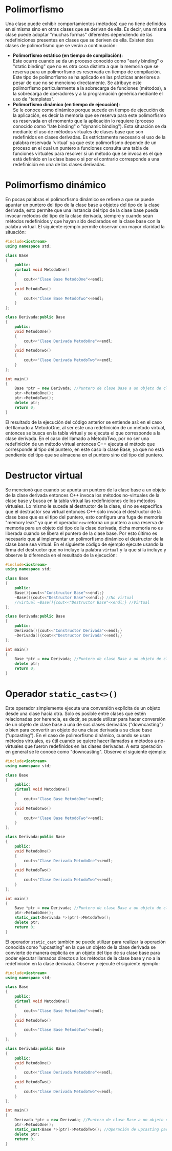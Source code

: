 # Polimorfismo

Una clase puede exhibir comportamientos (métodos) que no tiene definidos en sí misma sino en otras clases que se derivan de ella. Es decir, una misma clase puede adoptar "muchas formas" diferentes dependiendo de las redefiniciones presentes en clases que se deriven de ella. Existen dos clases de polimorfismo que se verán a continuación:

<ul>
<li><b>Polimorfismo estático (en tiempo de compilación): </b></li>Este ocurre cuando se da un proceso conocido como "early binding" o "static binding" que no es otra cosa distinta a que la memoria que se reserva para un polimorfismo es reservada en tiempo de compilación. Este tipo de polimorfismo se ha aplicado en las prácticas anteriores a pesar de que no se menciono directamente. Se atribuye este polimorfismo particularmente a la sobrecarga de funciones (métodos), a la sobrecarga de operadores y a la programación genérica mediante el uso de "templates".

<li><b>Polimorfismo dinámico (en tiempo de ejecución): </b></li>Se le conoce como dinámico porque sucede en tiempo de ejecución de la aplicación, es decir la memoria que se reserva para este polimorfismo es reservada en el momento que la aplicación lo requiere (proceso conocido como "late binding" o "dynamic binding"). Esta situación se da mediante el uso de métodos virtuales de clases base que son redefinidos en clases derivadas. Es estrictamente necesario el uso de la palabra reservada `virtual` ya que este polimorfismo depende de un proceso en el cual un puntero a funciones consulta una tabla de funciones virtuales para resolver si un método que se invoca es el que está definido en la clase base o si por el contrario corresponde a una redefinición en una de las clases derivadas.
</ul>

# Polimorfismo dinámico

En pocas palabras el polimorfismo dinámico se refiere a que se puede apuntar un puntero del tipo de la clase base a objetos del tipo de la clase derivada, esto permite que una instancia del tipo de la clase base pueda invocar métodos del tipo de la clase derivada, siempre y cuando sean métodos redefinidos y que hayan sido declarados en la clase base con la palabra virtual. El siguiente ejemplo permite observar con mayor claridad la situación:

```C++ runnable
#include<iostream>
using namespace std;

class Base
{
    public:
    virtual void MetodoOne()
    {
        cout<<"Clase Base MetodoOne"<<endl;
    }
    void MetodoTwo()
    {
        cout<<"Clase Base MetodoTwo"<<endl;
    }
};

class Derivada:public Base
{
    public:
    void MetodoOne()
    {
        cout<<"Clase Derivada MetodoOne"<<endl;
    }
    void MetodoTwo()
    {
        cout<<"Clase Derivada MetodoTwo"<<endl;
    }
};

int main()
{
    Base *ptr = new Derivada; //Puntero de clase Base a un objeto de clase Derivada
    ptr->MetodoOne();
    ptr->MetodoTwo();
    delete ptr;
    return 0;
}
```
El resultado de la ejecución del código anterior se entiende así: en el caso del llamado a MetodoOne, al ser este una redefinición de un método virtual, entonces se busca en la tabla virtual y se ejecuta el que corresponde a la clase derivada. En el caso del llamado a MetodoTwo, por no ser una redefinición de un método virtual entonces C++ ejecuta el método que corresponde al tipo del puntero, en este caso la clase Base, ya que no está pendiente del tipo que se almacena en el puntero sino del tipo del puntero.

# Destructor virtual

Se mencionó que cuando se apunta un puntero de la clase base a un objeto de la clase derivada entonces C++ invoca los métodos no-virtuales de la clase base y busca en la tabla virtual las redefiniciones de los métodos virtuales. Lo mismo le sucede al destructor de la clase, si no se específica que el destructor sea virtual entonces C++ solo invoca el destructor de la clase base que es el tipo del puntero, esto configura una fuga de memoria "memory leak" ya que el operador `new` retorna un puntero a una reserva de memoria para un objeto del tipo de la clase derivada, dicha memoria no es liberada cuando se libera el puntero de la clase base. Por esto último es necesario que al implementar un polimorfismo dinámico el destructor de la clase base sea virtual. En el siguiente código de ejemplo ejecute usando la firma del destructor que no incluye la palabra `virtual` y la que si la incluye y observe la diferencia en el resultado de la ejecución:

```C++ runnable
#include<iostream>
using namespace std;

class Base
{
    public:
    Base(){cout<<"Constructor Base"<<endl;}
    ~Base(){cout<<"Destructor Base"<<endl;} //No virtual
    //virtual ~Base(){cout<<"Destructor Base"<<endl;} //Virtual
};

class Derivada:public Base
{
    public:
    Derivada(){cout<<"Constructor Derivada"<<endl;}
    ~Derivada(){cout<<"Destructor Derivada"<<endl;}
};

int main()
{
    Base *ptr = new Derivada; //Puntero de clase Base a un objeto de clase Derivada
    delete ptr;
    return 0;
}
```

# Operador `static_cast<>()`

Este operador simplemente ejecuta una conversión explícita de un objeto desde una clase hacia otra. Solo es posible entre clases que estén relacionadas por herencia, es decir, se puede utilizar para hacer conversión de un objeto de clase base a una de sus clases derivadas ("downcasting") o bien para convertir un objeto de una clase derivada a su clase base ("upcasting"). En el caso de polimorfismo dinámico, cuando se usan métodos virtuales, es útil cuando se quiere hacer llamados a métodos a no-virtuales que fueron redefinidos en las clases derivadas. A esta operación en general se le conoce como "downcasting". Observe el siguiente ejemplo:

```C++ runnable
#include<iostream>
using namespace std;

class Base
{
    public:
    virtual void MetodoOne()
    {
        cout<<"Clase Base MetodoOne"<<endl;
    }
    void MetodoTwo()
    {
        cout<<"Clase Base MetodoTwo"<<endl;
    }
};

class Derivada:public Base
{
    public:
    void MetodoOne()
    {
        cout<<"Clase Derivada MetodoOne"<<endl;
    }
    void MetodoTwo()
    {
        cout<<"Clase Derivada MetodoTwo"<<endl;
    }
};

int main()
{
    Base *ptr = new Derivada; //Puntero de clase Base a un objeto de clase Derivada
    ptr->MetodoOne();
    static_cast<Derivada *>(ptr)->MetodoTwo();
    delete ptr;
    return 0;
}
```

El operador `static_cast` también se puede utilizar para realizar la operación conocida como "upcasting" en la que un objeto de la clase derivada se convierte de manera explícita en un objeto del tipo de su clase base para poder ejecutar llamados directos a los métodos de la clase base y no a la redefinición en la clase derivada. Observe y ejecute el siguiente ejemplo:

```C++ runnable
#include<iostream>
using namespace std;

class Base
{
    public:
    virtual void MetodoOne()
    {
        cout<<"Clase Base MetodoOne"<<endl;
    }
    void MetodoTwo()
    {
        cout<<"Clase Base MetodoTwo"<<endl;
    }
};

class Derivada:public Base
{
    public:
    void MetodoOne()
    {
        cout<<"Clase Derivada MetodoOne"<<endl;
    }
    void MetodoTwo()
    {
        cout<<"Clase Derivada MetodoTwo"<<endl;
    }
};

int main()
{
    Derivada *ptr = new Derivada; //Puntero de clase Base a un objeto de clase Derivada
    ptr->MetodoOne();
    static_cast<Base *>(ptr)->MetodoTwo(); //Operación de upcasting para llamar al método de la clase base
    delete ptr;
    return 0;
}
```





























